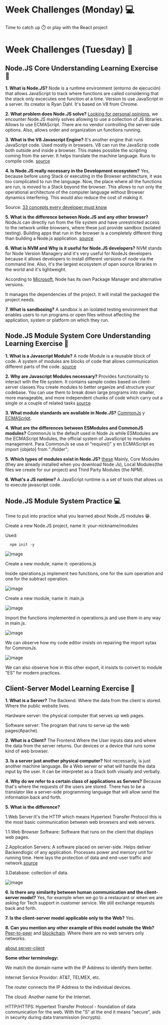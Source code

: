 # Week Challenges (Monday) 💻

Time to catch up ⏱️ or play with the React project

# Week Challenges (Tuesday) 🐣

## Node.JS Core Understanding Learning Exercise 🧠

**1. What is Node.JS?** Node is a runtime environment (entorno de ejecución) that allows JavaScript to track where functions are called considering that the stack only excecutes one function at a time. Version to use JavaScript in a server. Its creator is Ryan Dahl. It's based on V8 from Chrome.

**2. What problem does Node.JS solve?**
[Looking for personal opinions](https://www.quora.com/What-is-Node-js-really-trying-to-solve-Is-there-a-technology-mature-enough-to-choose-as-an-alternative-for-Node-js), we encounter Node.JS mainly solves allowing to use a collection of JS libraries. Allows to use ECMAScript. There are no vendor controlling the server-side options. Also, allows order and organization un functions running.

**3. What is the V8 Javascript Engine?**
It's another engine that runs JavaScript code. Used mostly in browsers. V8 can run the JavaScrip code both outside and inside a browser. This makes possible the scripting coming from the server. It helps translate the machine language. Runs to compile code. [source](https://www.cloudflare.com/es-es/learning/serverless/glossary/what-is-chrome-v8/)

**4. Is Node.JS really necessary in the Development ecosystem?**
Yes, because before using Stack or executing in the Browser architecture, it was too complicated to run the language. Now, the place where all the functions are run, is moved to a Stack beyond the browser. This allows to run only the operational architecture of the computer language without Browser dynamics interfering. This would also reduce the cost of making it.

Source: [33 concepts every developer must know](https://github.com/leonardomso/33-js-concepts)

**5. What is the difference between Node.JS and any other browser?**
NodeJs can directly run from the file system and have unrestricted access to the network unlike browsers, where these just provide sandbox (isolated testing). Building apps that run in the browser is a completely different thing than building a Node.js application.
[source](https://nodejs.dev/en/learn/differences-between-nodejs-and-the-browser/)

**6. What is NVM and Why is it useful for Node.JS developers?**
NVM stands for Node Version Managery and it's very useful for NodeJs developers because it allows developers to install different versions of node via the command line. Also, it's the largest ecosystem of open source libraries in the world and it's lightweight.

According to [Microsoft](https://learn.microsoft.com/en-us/windows/dev-environment/javascript/nodejs-on-windows), Node has its own Package Manager and alternative versions.

It manages the dependencies of the project. It will install the packaged the project needs.

**7. What is sandboxing?** A sandbox is an isolated testing environment that enables users to run programs or open files without affecting the application, system or platform on which they run.

## Node.JS Module System Core Understanding Learning Exercise 🧠

**1. What is a Javascript Module?** A node Module is a reusable block of code. A system of modules are blocks of code that allows communication different parts of the code.
[source](https://www.freecodecamp.org/news/what-exactly-is-node-js-ae36e97449f5/)

**2. Why are Javascript Modules necessary?** Provides functionality to interact with the file system. It contains sample codes based on client-server classes.You create modules to better organize and structure your codebase. You can use them to break down large programs into smaller, more manageable, and more independent chunks of code which carry out a single or a couple of related tasks
[source](https://developer.mozilla.org/en-US/docs/Web/JavaScript/Guide/Modules)

**3. What module standards are available in Node.JS?** [CommonJs](https://nodejs.org/api/modules.html) y [ECMAScript](https://nodejs.org/api/esm.html).

**4. What are the differences between ESModules and CommonJS modules?** CommonJs is the default used in Node Js while ESModules are the ECMAScript Modules, the official system of JavaScript to modules management. Para CommonJs se usa el "require()" y en ECMAScript es import {objeto} from "./folder";

**5. Which types of modules exist in Node.JS?**
[these](https://nodejs.org/api/modules.html) Mainly, Core Modules (they are already installed when you download Node Js), Local Modules(the files we create for our project) and Third Party Modules (the NPM).

**6. What's a JS runtime?** A JavaScript runtime is a set of tools that allows us to execute javascript code.

## Node.JS Module System Practice 💻 

Time to put into practice what you learned about Node.JS modules 😁.

Create a new Node.JS project, name it: your-nickname/modules

Used:
```
  npm init -y
```
  
![image](https://user-images.githubusercontent.com/98929413/193666963-80016ee4-02b1-4a54-a60d-1f840cd07bc7.png)


Create a new module, name it: operations.js

Inside operations.js implement two functions, one for the sum operation and one for the subtract operation.

![image](https://user-images.githubusercontent.com/98929413/193675877-1994605b-c900-40f6-8652-23861c8fbc2a.png)


Create a new module, name it: main.js

![image](https://user-images.githubusercontent.com/98929413/193676035-fc1b25db-0631-433c-902e-f29f3726b41d.png)

Import the functions implemented in operations.js and use them in any way in main.js.

![image](https://user-images.githubusercontent.com/98929413/193676400-e6c7d4e4-88ab-4d25-ae6e-4eab394c094c.png)

We can observe how my code editor insists on repairing the import sytax for CommonJs.

![image](https://user-images.githubusercontent.com/98929413/193676556-9187652a-e3e2-478d-8537-a56c7e19b699.png)

We can also observe how in this other export, it insists to convert to module "ES" for modern practices.

## Client-Server Model Learning Exercise 🧠

**1. What is a Server?** The Backend. Where the data from the client is stored. Where the public website lives.

Hardware server: the physical computer that serves up web pages.

Software server: The program that runs to serve up the web pages(Apache).

**2. What is a Client?** The Frontend.Where the User inputs data and where the data from the server returns. Our devices or a device that runs some kind of web browser.

**3. Is a server just another physical computer?** Not necessarily, is just another machine language. Be a Web server or what will handle the data input by the user. It can be interpretet as a Stack both visually and verbally.

**4. Why do we refer to a certain class of applications as Servers?**
Because that's where the requests of the users are stored. There has to be a translator like a server-side programming language that will allow send the information back and forth.

**5. What is the difference?**

1.Web Server:It's the HTTP which means Hypertext Transfer Protocol this is the most basic communication between web browsers and web servers.

1.1.Web Browser Software: Software that runs on the client that displays web pages.

2.Application Servers: A software placed on server-side. Helps deliver Backendlogic of any application. Processes power and memory unit for running time. Here lays the protection of data and end-user traffic and network.[source](https://www.ibm.com/docs/en/was/9.0.5?topic=administering-introduction-application-servers)

3.Database: collection of data.

![image](https://digitalthinkerhelp.com/ezoimgfmt/i.ibb.co/TR0zkrs/applicatio-server.png?ezimgfmt=rs:712x357/rscb1/ngcb1/notWebP)

**6. Is there any similarity between human communication and the client-server model?** Yes, for example when we go to a restaurant or when we are asking for Tech support in customer service. We still exchange requests back and forth.

**7. Is the client-server model applicable only to the Web?** Yes.

**8. Can you mention any other example of this model outside the Web?** [Peer-to-peer](https://es.wikipedia.org/wiki/Peer-to-peer) and [blockchain](https://www.youtube.com/watch?v=yubzJw0uiE4). Where there are no web servers only networks.

[about server-client](https://www.freecodecamp.org/news/how-the-web-works-part-ii-client-server-model-the-structure-of-a-web-application-735b4b6d76e3/)

**Some other terminology:**

We match the domain name with the IP Address to identify them better.

Internet Service Providor: AT&T, TELMEX, etc.

The router connects the IP Address to the individual devices.

The cloud: Another name for the Internet.

HTTP/HTTPS: Hypertext Transfer Protocol - foundation of data communication for the web. With the "S" at the end it means "secure", aids in security during data transmission (incrypts).
